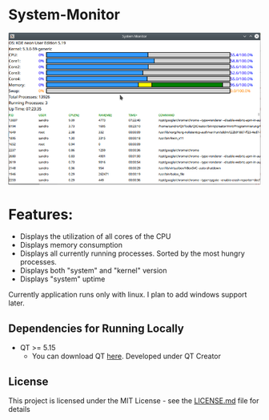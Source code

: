 # System-Monitor

![System Monitor](images/application.png)

# Features:
* Displays the utilization of all cores of the CPU
* Displays memory consumption
* Displays all currently running processes. Sorted by the most hungry processes.
* Displays both "system" and "kernel" version
* Displays "system" uptime

Currently application runs only with linux. I plan to add windows support later.

## Dependencies for Running Locally

* QT >= 5.15 
  * You can download QT [here](https://www.qt.io/download). Developed under QT Creator

## License

This project is licensed under the MIT License - see the [LICENSE.md](LICENSE.md) file for details